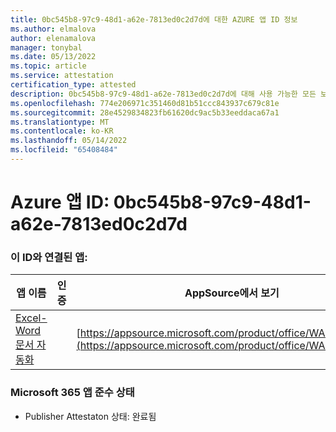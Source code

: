 ```yaml
---
title: 0bc545b8-97c9-48d1-a62e-7813ed0c2d7d에 대한 AZURE 앱 ID 정보
ms.author: elmalova
author: elenamalova
manager: tonybal
ms.date: 05/13/2022
ms.topic: article
ms.service: attestation
certification_type: attested
description: 0bc545b8-97c9-48d1-a62e-7813ed0c2d7d에 대해 사용 가능한 모든 보안 및 규정 준수 정보입니다.
ms.openlocfilehash: 774e206971c351460d81b51ccc843937c679c81e
ms.sourcegitcommit: 28e4529834823fb61620dc9ac5b33eeddaca67a1
ms.translationtype: MT
ms.contentlocale: ko-KR
ms.lasthandoff: 05/14/2022
ms.locfileid: "65408484"
---
```

# <a name="azure-app-id-0bc545b8-97c9-48d1-a62e-7813ed0c2d7d"></a>Azure 앱 ID: 0bc545b8-97c9-48d1-a62e-7813ed0c2d7d


### <a name="apps-associated-with-this-id"></a>이 ID와 연결된 앱:
| **앱 이름** | **인증** | **AppSource에서 보기** |
|--------------|---------------|-----------------------|
| [Excel-Word 문서 자동화](../forward/WA104380955.md) |  | [https://appsource.microsoft.com/product/office/WA104380955](https://appsource.microsoft.com/product/office/WA104380955) |

### <a name="microsoft-365-app-compliance-status"></a>Microsoft 365 앱 준수 상태
- Publisher Attestaton 상태: 완료됨
